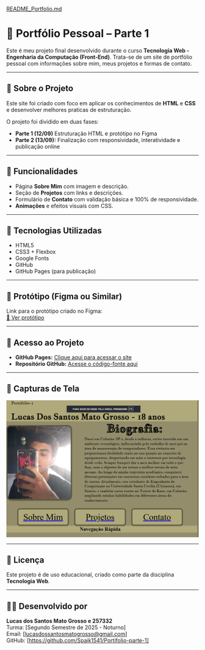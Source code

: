 [README_Portfolio.md](https://github.com/user-attachments/files/22373202/README_Portfolio.md)
# 📁 Portfólio Pessoal – Parte 1

Este é meu projeto final desenvolvido durante o curso **Tecnologia Web - Engenharia da Computação (Front-End)**. Trata-se de um site de portfólio pessoal com informações sobre mim, meus projetos e formas de contato.

---

## 📌 Sobre o Projeto

Este site foi criado com foco em aplicar os conhecimentos de **HTML** e **CSS** e desenvolver melhores praticas de estruturação.

O projeto foi dividido em duas fases:
- **Parte 1 (12/09)** Estruturação HTML e protótipo no Figma  
- **Parte 2 (13/09):** Finalização com responsividade, interatividade e publicação online

---

## 🧪 Funcionalidades

- Página **Sobre Mim** com imagem e descrição.
- Seção de **Projetos** com links e descrições.
- Formulário de **Contato** com validação básica e 100% de responsividade.
- **Animações** e efeitos visuais com CSS.

---

## 🧰 Tecnologias Utilizadas

- HTML5
- CSS3 + Flexbox
- Google Fonts
- GitHub
- GitHub Pages (para publicação)

---

## 🎨 Protótipo (Figma ou Similar)

Link para o protótipo criado no Figma:  
[🔗 Ver protótipo](https://www.figma.com/design/qlVqaqI7XNchmthkLCzI3p/Portif%C3%B3lio---Parte-1?node-id=0-1&t=TLhQwB0orNnO9bpq-1)

---

## 🔗 Acesso ao Projeto

- **GitHub Pages:** [Clique aqui para acessar o site](https://spaik1541.github.io/Portifolio-parte-1)
- **Repositório GitHub:** [Acesse o código-fonte aqui](https://github.com/Spaik1541/Portifolio-parte-1)

---

## 📸 Capturas de Tela

![Caputura de tela do Projeto](image.png)

---

## 📄 Licença

Este projeto é de uso educacional, criado como parte da disciplina **Tecnologia Web**.

---

## 🙋‍♀️ Desenvolvido por

**Lucas dos Santos Mato Grosso e 257332**  
Turma: [Segundo Semestre de 2025 - Noturno]  
Email: [lucasdossantosmatogrosso@gmail.com]  
GitHub: [https://github.com/Spaik1541/Portifolio-parte-1]
